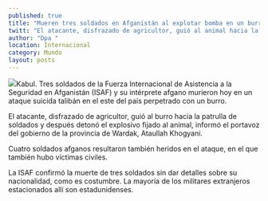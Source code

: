 ```yaml
---
published: true
title: "Mueren tres soldados en Afganistán al explotar bomba en un burro "
twitt: "El atacante, disfrazado de agricultor, guió al animal hacia la patrulla de soldados de la Fuerza Internacional de Asistencia a la Seguridad"
author: "Dpa "
location: Internacional
category: Mundo
layout: posts
---
```


![](http://i.imgur.com/AuhOleUm.jpg)Kabul. Tres soldados de la Fuerza Internacional de Asistencia a la Seguridad en Afganistán (ISAF) y su intérprete afgano murieron hoy en un ataque suicida talibán en el este del país perpetrado con un burro.

El atacante, disfrazado de agricultor, guió al burro hacia la patrulla de soldados y después detonó el explosivo fijado al animal, informó el portavoz del gobierno de la provincia de Wardak, Ataullah Khogyani.

Cuatro soldados afganos resultaron también heridos en el ataque, en el que también hubo víctimas civiles.

La ISAF confirmó la muerte de tres soldados sin dar detalles sobre su nacionalidad, como es costumbre. La mayoría de los militares extranjeros estacionados allí son estadunidenses.
